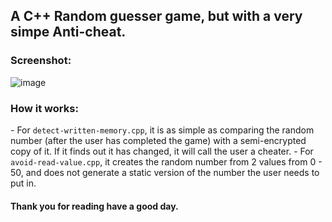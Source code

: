 ## A C++ Random guesser game, but with a very simpe Anti-cheat.

### Screenshot: 
![image](https://github.com/user-attachments/assets/d788c524-02ea-4a6e-9087-b2799409146d)

### How it works:
\- For `detect-written-memory.cpp`, it is as simple as comparing the random number (after the user has completed the game) with a semi-encrypted copy of it. If it finds out it has changed, it will call the user a cheater.
\- For `avoid-read-value.cpp`, it creates the random number from 2 values from 0 - 50, and does not generate a static version of the number the user needs to put in.

#### Thank you for reading have a good day.
